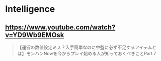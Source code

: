 # Intelligence

## https://www.youtube.com/watch?v=YD9Wb9EMOsk

> 【運営の数値設定ミス？入手簡単なのに中盤に必ず不足するアイテムとは】モンハンNowを今からプレイ始める人が知っておくべきことPart.7 
